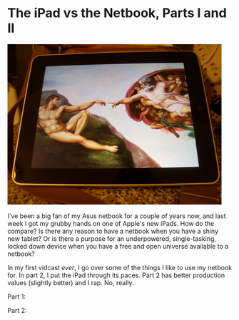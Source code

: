 # The iPad vs the Netbook, Parts I and II

![](../uploads/2010/04/STP62654.jpg "God creates Adam, who had something to do with Apple.")

I've been a big fan of my Asus netbook for a couple of years now, and last week I got my grubby hands on one of Apple's new iPads. How do the compare? Is there any reason to have a netbook when you have a shiny new tablet? Or is there a purpose for an underpowered, single-tasking, locked down device when you have a free and open universe available to a netbook?

In my first vidcast *ever*, I go over some of the things I like to use my netbook for. In part 2, I put the iPad through its paces. Part 2 has better production values (slightly better) and I rap. No, really.

Part 1:



Part 2:


